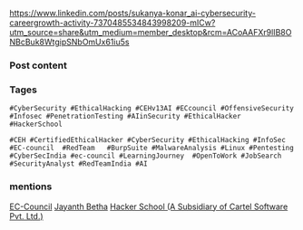 https://www.linkedin.com/posts/sukanya-konar_ai-cybersecurity-careergrowth-activity-7370485534843998209-mICw?utm_source=share&utm_medium=member_desktop&rcm=ACoAAFXr9lIB8ONBcBuk8WtgipSNbOmUx61iu5s


### Post content 




### Tages 
``#CyberSecurity #EthicalHacking #CEHv13AI #ECcouncil #OffensiveSecurity #Infosec #PenetrationTesting #AIinSecurity #EthicalHacker #HackerSchool ``

``#CEH #CertifiedEthicalHacker #CyberSecurity #EthicalHacking #InfoSec #EC-council  #RedTeam   #BurpSuite #MalwareAnalysis #Linux #Pentesting #CyberSecIndia #ec-council #LearningJourney  #OpenToWork #JobSearch #SecurityAnalyst #RedTeamIndia #AI``


### mentions 
[EC-Council](https://www.linkedin.com/company/ec-council/)
[Jayanth Betha](https://www.linkedin.com/in/jayanth-betha-58274712a/)
[Hacker School (A Subsidiary of Cartel Software Pvt. Ltd.)](https://www.linkedin.com/company/hackerschoolin/)